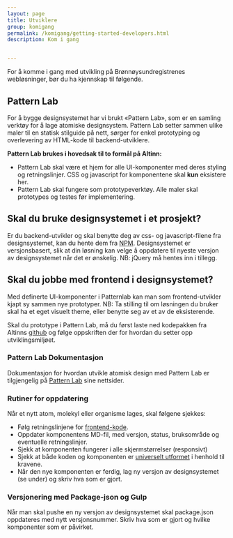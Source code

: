 ```yaml
---
layout: page
title: Utviklere
group: komigang
permalink: /komigang/getting-started-developers.html
description: Kom i gang


---
```


<p class="a-leadText a-fontBold">For å komme i gang med utvikling på Brønnøysundregistrenes webløsninger, bør du ha kjennskap til følgende.</p>

## Pattern Lab

For å bygge designsystemet har vi brukt «Pattern Lab», som er en samling verktøy for å lage atomiske designsystem. Pattern Lab setter sammen ulike maler til en statisk stilguide på nett, sørger for enkel prototyping og overlevering av HTML-kode til backend-utviklere.

<b>Pattern Lab brukes i hovedsak til to formål på Altinn:</b>

- Pattern Lab skal være et hjem for alle UI-komponenter med deres styling og retningslinjer. CSS og javascript for komponentene skal **kun** eksistere her.
- Pattern Lab skal fungere som prototypeverktøy. Alle maler skal prototypes og testes før implementering.

## Skal du bruke designsystemet i et prosjekt?

Er du backend-utvikler og skal benytte deg av css- og javascript-filene fra designsystemet, kan du hente dem fra [NPM](https://www.npmjs.com/package/altinn-designsystem). Designsystemet er versjonsbasert, slik at din løsning kan velge å oppdatere til nyeste versjon av designsystemet når det er ønskelig. NB: jQuery må hentes inn i tillegg.

## Skal du jobbe med frontend i designsystemet?

Med definerte UI-komponenter i Patternlab kan man som frontend-utvikler kjapt sy sammen nye prototyper. NB: Ta stilling til om løsningen du bruker skal ha et eget visuelt theme, eller benytte seg av et av de eksisterende.

Skal du prototype i Pattern Lab, må du først laste ned kodepakken fra Altinns [github](https://github.com/Altinn/DesignSystem) og følge oppskriften der for hvordan du setter opp utviklingsmiljøet.

### Pattern Lab Dokumentasjon
Dokumentasjon for hvordan utvikle atomisk design med Pattern Lab er tilgjengelig på [Pattern Lab](http://patternlab.io/docs/index.html) sine nettsider.

### Rutiner for oppdatering
Når et nytt atom, molekyl eller organisme lages, skal følgene sjekkes:

- Følg retningslinjene for <a href="guidelines/frontend.html">frontend-kode</a>.
- Oppdater komponentens MD-fil, med versjon, status, bruksområde og eventuelle retningslinjer.
- Sjekk at komponenten fungerer i alle skjermstørrelser (responsivt)
- Sjekk at både koden og komponenten er <a href="guidelines/frontend.html">universelt utformet</a> i henhold til kravene.
- Når den nye komponenten er ferdig, lag ny versjon av designsystemet (se under) og skriv hva som er gjort.

### Versjonering med Package-json og Gulp
Når man skal pushe en ny versjon av designsystemet skal package.json oppdateres med nytt versjonsnummer. Skriv hva som er gjort og hvilke komponenter som er påvirket.

